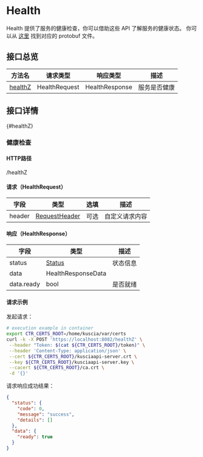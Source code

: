 # Health

Health 提供了服务的健康检查，你可以借助这些 API 了解服务的健康状态。
你可以从 [这里](https://github.com/secretflow/kuscia/tree/main/proto/api/v1alpha1/kusciaapi/health.proto) 找到对应的 protobuf 文件。

## 接口总览

| 方法名                 | 请求类型          | 响应类型           | 描述     |
|---------------------|---------------|----------------|--------|
| [healthZ](#healthZ) | HealthRequest | HealthResponse | 服务是否健康 |

## 接口详情

{#healthZ}

### 健康检查

#### HTTP路径

/healthZ

#### 请求（HealthRequest）

| 字段     | 类型                                           | 选填 | 描述      |
|--------|----------------------------------------------|----|---------|
| header | [RequestHeader](summary_cn.md#requestheader) | 可选 | 自定义请求内容 |

#### 响应（HealthResponse）

| 字段         | 类型                             | 描述   |
|------------|--------------------------------|------|
| status     | [Status](summary_cn.md#status) | 状态信息 |
| data       | HealthResponseData             |      |
| data.ready | bool                           | 是否就绪 |

#### 请求示例

发起请求：

```sh
# execution example in container
export CTR_CERTS_ROOT=/home/kuscia/var/certs
curl -k -X POST 'https://localhost:8082/healthZ' \
 --header "Token: $(cat ${CTR_CERTS_ROOT}/token)" \
 --header 'Content-Type: application/json' \
 --cert ${CTR_CERTS_ROOT}/kusciaapi-server.crt \
 --key ${CTR_CERTS_ROOT}/kusciaapi-server.key \
 --cacert ${CTR_CERTS_ROOT}/ca.crt \
 -d '{}'
```

请求响应成功结果：

```json
{
  "status": {
    "code": 0,
    "message": "success",
    "details": []
  },
  "data": {
    "ready": true
  }
}
```
